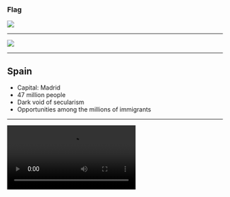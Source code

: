 ### Flag

![](https://upload.wikimedia.org/wikipedia/en/9/9a/Flag_of_Spain.svg)

---

![](https://upload.wikimedia.org/wikipedia/commons/c/ca/EU-Spain_%28orthographic_projection%29.svg)

---

## Spain

-   Capital: Madrid
-   47 million people
-   Dark void of secularism
-   Opportunities among the millions of immigrants

---

![](https://f000.backblazeb2.com/file/ccw-prayer/spain.mp4)
